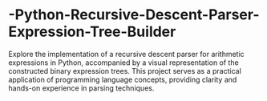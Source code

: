 # -Python-Recursive-Descent-Parser-Expression-Tree-Builder
Explore the implementation of a recursive descent parser for arithmetic expressions in Python, accompanied by a visual representation of the constructed binary expression trees. This project serves as a practical application of programming language concepts, providing clarity and hands-on experience in parsing techniques. 
